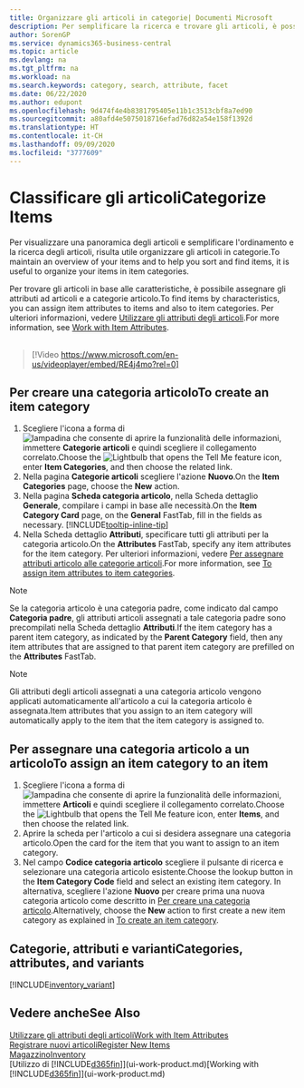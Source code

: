 ```yaml
---
title: Organizzare gli articoli in categorie| Documenti Microsoft
description: Per semplificare la ricerca e trovare gli articoli, è possibile assegnare gli attributi degli articoli e organizzare gli articoli in categorie.
author: SorenGP
ms.service: dynamics365-business-central
ms.topic: article
ms.devlang: na
ms.tgt_pltfrm: na
ms.workload: na
ms.search.keywords: category, search, attribute, facet
ms.date: 06/22/2020
ms.author: edupont
ms.openlocfilehash: 9d474f4e4b8381795405e11b1c3513cbf8a7ed90
ms.sourcegitcommit: a80afd4e5075018716efad76d82a54e158f1392d
ms.translationtype: HT
ms.contentlocale: it-CH
ms.lasthandoff: 09/09/2020
ms.locfileid: "3777609"
---
```

# <a name="categorize-items"></a><span data-ttu-id="4b06e-103">Classificare gli articoli</span><span class="sxs-lookup"><span data-stu-id="4b06e-103">Categorize Items</span></span>

<span data-ttu-id="4b06e-104">Per visualizzare una panoramica degli articoli e semplificare l'ordinamento e la ricerca degli articoli, risulta utile organizzare gli articoli in categorie.</span><span class="sxs-lookup"><span data-stu-id="4b06e-104">To maintain an overview of your items and to help you sort and find items, it is useful to organize your items in item categories.</span></span>

<span data-ttu-id="4b06e-105">Per trovare gli articoli in base alle caratteristiche, è possibile assegnare gli attributi ad articoli e a categorie articolo.</span><span class="sxs-lookup"><span data-stu-id="4b06e-105">To find items by characteristics, you can assign item attributes to items and also to item categories.</span></span> <span data-ttu-id="4b06e-106">Per ulteriori informazioni, vedere [Utilizzare gli attributi degli articoli](inventory-how-work-item-attributes.md).</span><span class="sxs-lookup"><span data-stu-id="4b06e-106">For more information, see [Work with Item Attributes](inventory-how-work-item-attributes.md).</span></span>
<br><br>  

> [!Video https://www.microsoft.com/en-us/videoplayer/embed/RE4j4mo?rel=0]

## <a name="to-create-an-item-category"></a><span data-ttu-id="4b06e-107">Per creare una categoria articolo</span><span class="sxs-lookup"><span data-stu-id="4b06e-107">To create an item category</span></span>
1. <span data-ttu-id="4b06e-108">Scegliere l'icona a forma di ![lampadina che consente di aprire la funzionalità delle informazioni](media/ui-search/search_small.png "Informazioni sull'operazione che si desidera eseguire"), immettere **Categorie articoli** e quindi scegliere il collegamento correlato.</span><span class="sxs-lookup"><span data-stu-id="4b06e-108">Choose the ![Lightbulb that opens the Tell Me feature](media/ui-search/search_small.png "Tell me what you want to do") icon, enter **Item Categories**, and then choose the related link.</span></span>
2. <span data-ttu-id="4b06e-109">Nella pagina **Categorie articoli** scegliere l'azione **Nuovo**.</span><span class="sxs-lookup"><span data-stu-id="4b06e-109">On the **Item Categories** page, choose the **New** action.</span></span>
3. <span data-ttu-id="4b06e-110">Nella pagina **Scheda categoria articolo**, nella Scheda dettaglio **Generale**, compilare i campi in base alle necessità.</span><span class="sxs-lookup"><span data-stu-id="4b06e-110">On the **Item Category Card** page, on the **General** FastTab, fill in the fields as necessary.</span></span> [!INCLUDE[tooltip-inline-tip](includes/tooltip-inline-tip_md.md)]
4. <span data-ttu-id="4b06e-111">Nella Scheda dettaglio **Attributi**, specificare tutti gli attributi per la categoria articolo.</span><span class="sxs-lookup"><span data-stu-id="4b06e-111">On the **Attributes** FastTab, specify any item attributes for the item category.</span></span> <span data-ttu-id="4b06e-112">Per ulteriori informazioni, vedere [Per assegnare attributi articolo alle categorie articoli](inventory-how-work-item-attributes.md#to-assign-item-attributes-to-item-categories).</span><span class="sxs-lookup"><span data-stu-id="4b06e-112">For more information, see [To assign item attributes to item categories](inventory-how-work-item-attributes.md#to-assign-item-attributes-to-item-categories).</span></span>

> [!NOTE]  
> <span data-ttu-id="4b06e-113">Se la categoria articolo è una categoria padre, come indicato dal campo **Categoria padre**, gli attributi articoli assegnati a tale categoria padre sono precompilati nella Scheda dettaglio **Attributi**.</span><span class="sxs-lookup"><span data-stu-id="4b06e-113">If the item category has a parent item category, as indicated by the **Parent Category** field, then any item attributes that are assigned to that parent item category are prefilled on the **Attributes** FastTab.</span></span>

> [!NOTE]  
> <span data-ttu-id="4b06e-114">Gli attributi degli articoli assegnati a una categoria articolo vengono applicati automaticamente all'articolo a cui la categoria articolo è assegnata.</span><span class="sxs-lookup"><span data-stu-id="4b06e-114">Item attributes that you assign to an item category will automatically apply to the item that the item category is assigned to.</span></span>

## <a name="to-assign-an-item-category-to-an-item"></a><span data-ttu-id="4b06e-115">Per assegnare una categoria articolo a un articolo</span><span class="sxs-lookup"><span data-stu-id="4b06e-115">To assign an item category to an item</span></span>

1. <span data-ttu-id="4b06e-116">Scegliere l'icona a forma di ![lampadina che consente di aprire la funzionalità delle informazioni](media/ui-search/search_small.png "Informazioni sull'operazione che si desidera eseguire"), immettere **Articoli** e quindi scegliere il collegamento correlato.</span><span class="sxs-lookup"><span data-stu-id="4b06e-116">Choose the ![Lightbulb that opens the Tell Me feature](media/ui-search/search_small.png "Tell me what you want to do") icon, enter **Items**, and then choose the related link.</span></span>
2. <span data-ttu-id="4b06e-117">Aprire la scheda per l'articolo a cui si desidera assegnare una categoria articolo.</span><span class="sxs-lookup"><span data-stu-id="4b06e-117">Open the card for the item that you want to assign to an item category.</span></span>
3. <span data-ttu-id="4b06e-118">Nel campo **Codice categoria articolo** scegliere il pulsante di ricerca e selezionare una categoria articolo esistente.</span><span class="sxs-lookup"><span data-stu-id="4b06e-118">Choose the lookup button in the **Item Category Code** field and select an existing item category.</span></span> <span data-ttu-id="4b06e-119">In alternativa, scegliere l'azione **Nuovo** per creare prima una nuova categoria articolo come descritto in [Per creare una categoria articolo](inventory-how-categorize-items.md#to-create-an-item-category).</span><span class="sxs-lookup"><span data-stu-id="4b06e-119">Alternatively, choose the **New** action to first create a new item category as explained in [To create an item category](inventory-how-categorize-items.md#to-create-an-item-category).</span></span>

## <a name="categories-attributes-and-variants"></a><span data-ttu-id="4b06e-120">Categorie, attributi e varianti</span><span class="sxs-lookup"><span data-stu-id="4b06e-120">Categories, attributes, and variants</span></span>

[!INCLUDE[inventory_variant](includes/inventory_variant.md)]

## <a name="see-also"></a><span data-ttu-id="4b06e-121">Vedere anche</span><span class="sxs-lookup"><span data-stu-id="4b06e-121">See Also</span></span>

[<span data-ttu-id="4b06e-122">Utilizzare gli attributi degli articoli</span><span class="sxs-lookup"><span data-stu-id="4b06e-122">Work with Item Attributes</span></span>](inventory-how-work-item-attributes.md)  
[<span data-ttu-id="4b06e-123">Registrare nuovi articoli</span><span class="sxs-lookup"><span data-stu-id="4b06e-123">Register New Items</span></span>](inventory-how-register-new-items.md)  
[<span data-ttu-id="4b06e-124">Magazzino</span><span class="sxs-lookup"><span data-stu-id="4b06e-124">Inventory</span></span>](inventory-manage-inventory.md)  
<span data-ttu-id="4b06e-125">[Utilizzo di [!INCLUDE[d365fin](includes/d365fin_md.md)]](ui-work-product.md)</span><span class="sxs-lookup"><span data-stu-id="4b06e-125">[Working with [!INCLUDE[d365fin](includes/d365fin_md.md)]](ui-work-product.md)</span></span>

